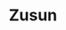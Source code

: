 --- 
title: "Zusun"
publishdate: "2019-6-8T16:48:46+02:00"
src: "https://365manga.net/manga/zusun"
image: "https://data.365manga.net/images/thumbnails/16136-zusun.jpg"
description: "From: 1122shadows Baek Mu-gyui falls in love with the daughter of his enemy, Maehwa. Together they leave behind their clans only to find that war has broken out since their departure. Hoping to end this war, they return together and find themselves in a battle for power over a mystical sword. Webcomic from Daum. Please address this work as a Manhwa. (Korean word for cartoon) http://cartoon.media.daum.net/webtoon/view/zusun"
---